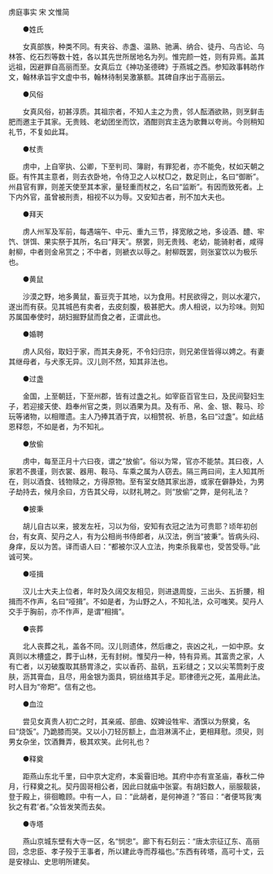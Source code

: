 虏庭事实 宋 文惟简
　

　　●姓氏

　　女真部族，种类不同。有夹谷、赤盏、温熟、驰满、纳合、徒丹、乌古论、乌林答、纥石烈等数十姓，各以其先世所居地名为列。惟完颜一姓，则有异焉。盖其远祖，因避罪自高丽而至。女真后立《神功圣德碑》于燕城之西。参知政事韩昉作文，翰林承旨宇文虚中书，翰林待制吴激篆额。其碑自序出于高丽云。

　　●风俗

　　女真风俗，初甚淳质。其祖宗者，不知人主之为贵，邻人酝酒欲熟，则烹鲜击肥而邀主于其家。无贵贱、老幼团坐而饮，酒酣则宾主迭为歌舞以夸尚。今则稍知礼节，不复如此耳。

　　●杖责

　　虏中，上自宰执、公卿，下至判司、簿尉，有罪犯者，亦不能免，杖如天朝之臣。有忤其主意者，则去衣卧地，令侍卫之人以杖□之，数足则止，名曰“御断”。州县官有罪，则差天使至其本家，量轻重而杖之，名曰“监断”。有因而致死者。上下内外官，虽曾被刑责，相视不以为辱。又安知古者，刑不加大夫也。

　　●拜天

　　虏人州军及军前，每遇端午、中元、重九三节，择宽敞之地，多设酒、醴、牢饩、饼饵、果实祭于其所，名曰“拜天”。祭罢，则无贵贱、老幼，能骑射者，咸得射柳，中者则金帛赏之；不中者，则褫衣以辱之。射柳既罢，则张宴饮以为极乐也。

　　●黄鼠

　　沙漠之野，地多黄鼠，畜豆壳于其地，以为食用。村民欲得之，则以水灌穴，遂出而有获。见其城邑有卖者，去皮刻腹，极甚肥大。虏人相说，以为珍味。则知苏属国奉使时，胡妇掘野鼠而食之者，正谓此也。

　　●婚聘

　　虏人风俗，取妇于家，而其夫身死，不令妇归宗，则兄弟侄皆得以娉之。有妻其继母者，与犬豕无异。汉儿则不然，知其非法也。

　　●过盏

　　金国，上至朝廷，下至州郡，皆有过盏之礼。如宰臣百官生曰，及民间娶妇生子，若迎接天使、趋奉州官之类，则以酒果为具。及有币、帛、金、银、鞍马、珍玩等诸物，以相赠遗。主人乃捧其酒于宾，以相赞祝、祈恳，名曰“过盏”。如此结恩释怨，不如是者，为不知礼。

　　●放偷

　　虏中，每至正月十六曰夜，谓之“放偷”。俗以为常，官亦不能禁。其曰夜，人家若不畏谨，则衣裳、器用、鞍马、车乘之属为人窃去。隔三两曰间，主人知其所在，则以酒食、钱物赎之，方得原物。至有室女随其家出游，或家在僻静处，为男子劫持去，候月余曰，方告其父母，以财礼聘之。则“放偷”之弊，是何礼法？

　　●披秉

　　胡儿自古以来，披发左衽，习以为俗，安知有衣冠之法为可贵耶？顷年初创台，有女真、契丹之人，有为公相尚书侍郎者，从汉法，例当“披秉”。皆病头闷、身痒，反以为苦。译而语人曰：“都被尔汉人立法，拘束杀我辈也，受苦受辱。”此诚可笑。

　　●哑揖

　　汉儿士大夫上位者，年时及久阔交友相见，则进退周旋，三出头、五折腰，相揖而不作声，名曰“哑揖”。不如是者，为山野之人，不知礼法，众可嗤笑。契丹人交手于胸前，亦不作声，是谓“相揖”。

　　●丧葬

　　北人丧葬之礼，盖各不同。汉儿则遗体，然后瘗之，丧凶之礼，一如中原。女真则以木槽盛之，葬于山林，无有封树。惟契丹一种，特有异焉。其富贵之家，人有亡者，以刃破腹取其肠胃涤之，实以香药、盐矾，五彩缝之；又以尖苇筒刺于皮肤，沥其膏血，且尽，用金银为面具，铜丝络其手足。耶律德光之死，盖用此法。时人目为“帝羓”。信有之也。

　　●血泣

　　尝见女真贵人初亡之时，其亲戚、部曲、奴婢设牲牢、酒馔以为祭奠，名曰“烧饭”。乃跪膝而哭。又以小刀轻厉额上，血泪淋漓不止，更相拜慰。须臾，则男女杂坐，饮酒舞弄，极其欢笑。此何礼也？

　　●释奠

　　距燕山东北千里，曰中京大定府，本奚霫旧地。其府中亦有宣圣庙，春秋二仲月，行释奠之礼。契丹固哥相公者，因此曰就庙中张宴。有胡妇数人，丽服靓装，登于殿上，徘徊瞻顾。中有一人，曰：“此胡者，是何神道？”答曰：“者便骂我‘夷狄之有君’者。”众皆发笑而去矣。

　　●寺塔

　　燕山京城东壁有大寺一区，名“悯忠”。廊下有石刻云：“唐太宗征辽东、高丽回，念忠臣、孝子殁于王事者，所以建此寺而荐福也。”东西有砖塔，高可十丈，云是安禄山、史思明所建矣。


